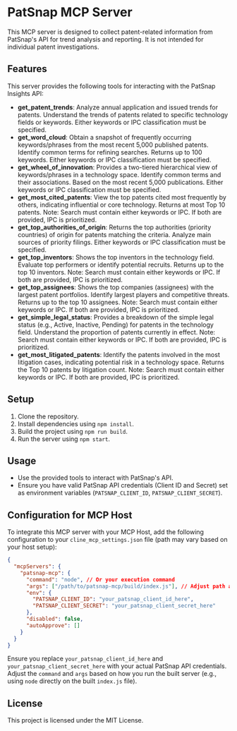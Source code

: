 # PatSnap MCP Server

This MCP server is designed to collect patent-related information from PatSnap's API for trend analysis and reporting. It is not intended for individual patent investigations.

## Features

This server provides the following tools for interacting with the PatSnap Insights API:

- **get_patent_trends**: Analyze annual application and issued trends for patents. Understand the trends of patents related to specific technology fields or keywords. Either keywords or IPC classification must be specified.
- **get_word_cloud**: Obtain a snapshot of frequently occurring keywords/phrases from the most recent 5,000 published patents. Identify common terms for refining searches. Returns up to 100 keywords. Either keywords or IPC classification must be specified.
- **get_wheel_of_innovation**: Provides a two-tiered hierarchical view of keywords/phrases in a technology space. Identify common terms and their associations. Based on the most recent 5,000 publications. Either keywords or IPC classification must be specified.
- **get_most_cited_patents**: View the top patents cited most frequently by others, indicating influential or core technology. Returns at most Top 10 patents. Note: Search must contain either keywords or IPC. If both are provided, IPC is prioritized.
- **get_top_authorities_of_origin**: Returns the top authorities (priority countries) of origin for patents matching the criteria. Analyze main sources of priority filings. Either keywords or IPC classification must be specified.
- **get_top_inventors**: Shows the top inventors in the technology field. Evaluate top performers or identify potential recruits. Returns up to the top 10 inventors. Note: Search must contain either keywords or IPC. If both are provided, IPC is prioritized.
- **get_top_assignees**: Shows the top companies (assignees) with the largest patent portfolios. Identify largest players and competitive threats. Returns up to the top 10 assignees. Note: Search must contain either keywords or IPC. If both are provided, IPC is prioritized.
- **get_simple_legal_status**: Provides a breakdown of the simple legal status (e.g., Active, Inactive, Pending) for patents in the technology field. Understand the proportion of patents currently in effect. Note: Search must contain either keywords or IPC. If both are provided, IPC is prioritized.
- **get_most_litigated_patents**: Identify the patents involved in the most litigation cases, indicating potential risk in a technology space. Returns the Top 10 patents by litigation count. Note: Search must contain either keywords or IPC. If both are provided, IPC is prioritized.

## Setup

1. Clone the repository.
2. Install dependencies using `npm install`.
3. Build the project using `npm run build`.
4. Run the server using `npm start`.

## Usage

- Use the provided tools to interact with PatSnap's API.
- Ensure you have valid PatSnap API credentials (Client ID and Secret) set as environment variables (`PATSNAP_CLIENT_ID`, `PATSNAP_CLIENT_SECRET`).

## Configuration for MCP Host

To integrate this MCP server with your MCP Host, add the following configuration to your `cline_mcp_settings.json` file (path may vary based on your host setup):

```json
{
  "mcpServers": {
    "patsnap-mcp": {
      "command": "node", // Or your execution command
      "args": ["/path/to/patsnap-mcp/build/index.js"], // Adjust path as needed
      "env": {
        "PATSNAP_CLIENT_ID": "your_patsnap_client_id_here",
        "PATSNAP_CLIENT_SECRET": "your_patsnap_client_secret_here"
      },
      "disabled": false,
      "autoApprove": []
    }
  }
}
```

Ensure you replace `your_patsnap_client_id_here` and `your_patsnap_client_secret_here` with your actual PatSnap API credentials. Adjust the `command` and `args` based on how you run the built server (e.g., using `node` directly on the built `index.js` file).

## License

This project is licensed under the MIT License.
